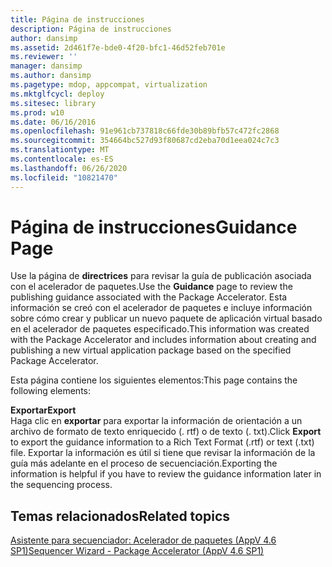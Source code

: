 ```yaml
---
title: Página de instrucciones
description: Página de instrucciones
author: dansimp
ms.assetid: 2d461f7e-bde0-4f20-bfc1-46d52feb701e
ms.reviewer: ''
manager: dansimp
ms.author: dansimp
ms.pagetype: mdop, appcompat, virtualization
ms.mktglfcycl: deploy
ms.sitesec: library
ms.prod: w10
ms.date: 06/16/2016
ms.openlocfilehash: 91e961cb737818c66fde30b89bfb57c472fc2868
ms.sourcegitcommit: 354664bc527d93f80687cd2eba70d1eea024c7c3
ms.translationtype: MT
ms.contentlocale: es-ES
ms.lasthandoff: 06/26/2020
ms.locfileid: "10821470"
---
```

# <span data-ttu-id="89169-103">Página de instrucciones</span><span class="sxs-lookup"><span data-stu-id="89169-103">Guidance Page</span></span>


<span data-ttu-id="89169-104">Use la página de **directrices** para revisar la guía de publicación asociada con el acelerador de paquetes.</span><span class="sxs-lookup"><span data-stu-id="89169-104">Use the **Guidance** page to review the publishing guidance associated with the Package Accelerator.</span></span> <span data-ttu-id="89169-105">Esta información se creó con el acelerador de paquetes e incluye información sobre cómo crear y publicar un nuevo paquete de aplicación virtual basado en el acelerador de paquetes especificado.</span><span class="sxs-lookup"><span data-stu-id="89169-105">This information was created with the Package Accelerator and includes information about creating and publishing a new virtual application package based on the specified Package Accelerator.</span></span>

<span data-ttu-id="89169-106">Esta página contiene los siguientes elementos:</span><span class="sxs-lookup"><span data-stu-id="89169-106">This page contains the following elements:</span></span>

<a href="" id="export"></a>**<span data-ttu-id="89169-107">Exportar</span><span class="sxs-lookup"><span data-stu-id="89169-107">Export</span></span>**  
<span data-ttu-id="89169-108">Haga clic en **exportar** para exportar la información de orientación a un archivo de formato de texto enriquecido (. rtf) o de texto (. txt).</span><span class="sxs-lookup"><span data-stu-id="89169-108">Click **Export** to export the guidance information to a Rich Text Format (.rtf) or text (.txt) file.</span></span> <span data-ttu-id="89169-109">Exportar la información es útil si tiene que revisar la información de la guía más adelante en el proceso de secuenciación.</span><span class="sxs-lookup"><span data-stu-id="89169-109">Exporting the information is helpful if you have to review the guidance information later in the sequencing process.</span></span>

## <span data-ttu-id="89169-110">Temas relacionados</span><span class="sxs-lookup"><span data-stu-id="89169-110">Related topics</span></span>


[<span data-ttu-id="89169-111">Asistente para secuenciador: Acelerador de paquetes (AppV 4.6 SP1)</span><span class="sxs-lookup"><span data-stu-id="89169-111">Sequencer Wizard - Package Accelerator (AppV 4.6 SP1)</span></span>](sequencer-wizard---package-accelerator--appv-46-sp1-.md)

 

 





